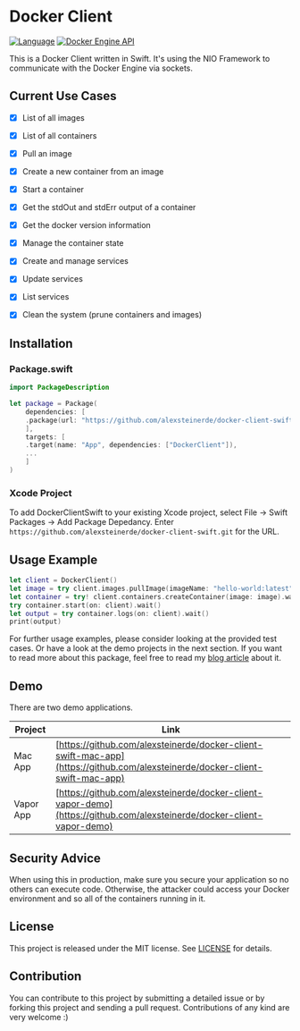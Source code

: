 # Docker Client
[![Language](https://img.shields.io/badge/Swift-5.4-brightgreen.svg)](http://swift.org)
[![Docker Engine API](https://img.shields.io/badge/Docker%20Engine%20API-%20%201.4.1-blue)](https://docs.docker.com/engine/api/v1.41/)

This is a Docker Client written in Swift. It's using the NIO Framework to communicate with the Docker Engine via sockets.


## Current Use Cases
- [x] List of all images
- [x] List of all containers
- [x] Pull an image
- [x] Create a new container from an image
- [x] Start a container
- [x] Get the stdOut and stdErr output of a container
- [x] Get the docker version information
- [x] Manage the container state
- [x] Create and manage services
- [x] Update services
- [x] List services
- [x] Clean the system (prune containers and images)


## Installation
### Package.swift 
```Swift
import PackageDescription

let package = Package(
    dependencies: [
    .package(url: "https://github.com/alexsteinerde/docker-client-swift.git", from: "0.1.0"),
    ],
    targets: [
    .target(name: "App", dependencies: ["DockerClient"]),
    ...
    ]
)
```

### Xcode Project
To add DockerClientSwift to your existing Xcode project, select File -> Swift Packages -> Add Package Depedancy. 
Enter `https://github.com/alexsteinerde/docker-client-swift.git` for the URL.


## Usage Example
```swift
let client = DockerClient()
let image = try client.images.pullImage(imageName: "hello-world:latest").wait()
let container = try! client.containers.createContainer(image: image).wait()
try container.start(on: client).wait()
let output = try container.logs(on: client).wait()
print(output)
```

For further usage examples, please consider looking at the provided test cases. Or have a look at the demo projects in the next section.
If you want to read more about this package, feel free to read my [blog article](https://alexsteiner.de/blog/posts/docker-client-package-with-swift/) about it.

## Demo
There are two demo applications.

Project | Link
--- | ---
Mac App | [https://github.com/alexsteinerde/docker-client-swift-mac-app](https://github.com/alexsteinerde/docker-client-swift-mac-app)
Vapor App | [https://github.com/alexsteinerde/docker-client-vapor-demo](https://github.com/alexsteinerde/docker-client-vapor-demo)


## Security Advice
When using this in production, make sure you secure your application so no others can execute code. Otherwise, the attacker could access your Docker environment and so all of the containers running in it.


## License
This project is released under the MIT license. See [LICENSE](LICENSE) for details.


## Contribution
You can contribute to this project by submitting a detailed issue or by forking this project and sending a pull request. Contributions of any kind are very welcome :)
